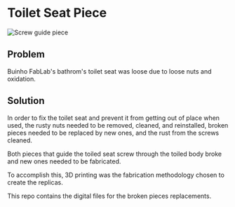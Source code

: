 # Toilet Seat Piece

![Screw guide piece](/docs/screw_guide_piece_01.jpg "Screw guide piece")

## Problem

Buinho FabLab's bathrom's toilet seat was loose due to loose nuts and oxidation.


## Solution

In order to fix the toilet seat and prevent it from getting out of place when used, the rusty nuts needed to be removed, cleaned, and reinstalled, broken pieces needed to be replaced by new ones, and the rust from the screws cleaned.

Both pieces that guide the toiled seat screw through the toiled body broke and new ones needed to be fabricated.

To accomplish this, 3D printing was the fabrication methodology chosen to create the replicas.

This repo contains the digital files for the broken pieces replacements.
